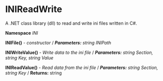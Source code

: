 # INIReadWrite
A .NET class library (dll) to read and write ini files written in C#.

**Namespace** _INI_


**INIFile()** - _constructor_ / ***Parameters:*** _string INIPath_

**INIWriteValue()** - _Write data to the ini file_ / ***Parameters:*** _string Section, string Key, string Value_

**INIReadValue()** - _Read data from the ini file_ / ***Parameters:*** _string Section, string Key_ / **Returns:** string
